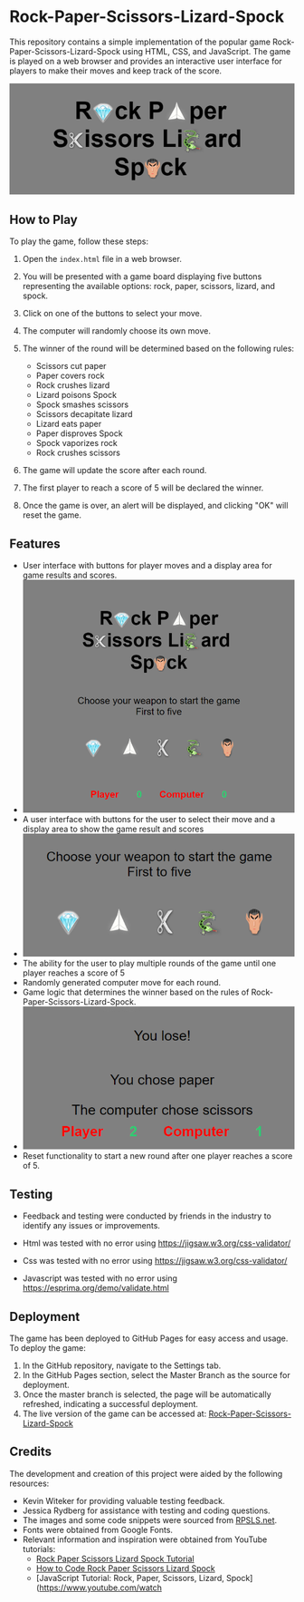 # Rock-Paper-Scissors-Lizard-Spock
This repository contains a simple implementation of the popular game Rock-Paper-Scissors-Lizard-Spock using HTML, CSS, and JavaScript. The game is played on a web browser and provides an interactive user interface for players to make their moves and keep track of the score.

![My image](assets/images/title.png)

## How to Play

To play the game, follow these steps:

1. Open the `index.html` file in a web browser.
2. You will be presented with a game board displaying five buttons representing the available options: rock, paper, scissors, lizard, and spock.
3. Click on one of the buttons to select your move.
4. The computer will randomly choose its own move.
5. The winner of the round will be determined based on the following rules:

   - Scissors cut paper
   - Paper covers rock
   - Rock crushes lizard
   - Lizard poisons Spock
   - Spock smashes scissors
   - Scissors decapitate lizard
   - Lizard eats paper
   - Paper disproves Spock
   - Spock vaporizes rock
   - Rock crushes scissors

6. The game will update the score after each round.
7. The first player to reach a score of 5 will be declared the winner.
8. Once the game is over, an alert will be displayed, and clicking "OK" will reset the game.


## Features

- User interface with buttons for player moves and a display area for game results and scores.
- ![My Image](assets/images/the-game.png)
- A user interface with buttons for the user to select their move and a display area to show the game result and scores
- ![My Image](assets/images/chose-wepon.png)
- The ability for the user to play multiple rounds of the game until one player reaches a score of 5
- Randomly generated computer move for each round.
- Game logic that determines the winner based on the rules of Rock-Paper-Scissors-Lizard-Spock.
- ![My Image](assets/images/game-info.png)
- Reset functionality to start a new round after one player reaches a score of 5.


## Testing

- Feedback and testing were conducted by friends in the industry to identify any issues or improvements.

- Html was tested with no error using https://jigsaw.w3.org/css-validator/

- Css was tested with no error using https://jigsaw.w3.org/css-validator/

- Javascript was tested with no error using https://esprima.org/demo/validate.html


## Deployment

The game has been deployed to GitHub Pages for easy access and usage. To deploy the game:

1. In the GitHub repository, navigate to the Settings tab.
2. In the GitHub Pages section, select the Master Branch as the source for deployment.
3. Once the master branch is selected, the page will be automatically refreshed, indicating a successful deployment.
4. The live version of the game can be accessed at: [Rock-Paper-Scissors-Lizard-Spock](https://smiding.github.io/Proj2/)

## Credits

The development and creation of this project were aided by the following resources:

- Kevin Witeker for providing valuable testing feedback.
- Jessica Rydberg for assistance with testing and coding questions.
- The images and some code snippets were sourced from [RPSLS.net](https://rpsls.net/#91np2).
- Fonts were obtained from Google Fonts.
- Relevant information and inspiration were obtained from YouTube tutorials:
  - [Rock Paper Scissors Lizard Spock Tutorial](https://www.youtube.com/watch?v=ec8vSKJuZTk)
  - [How to Code Rock Paper Scissors Lizard Spock](https://www.youtube.com/watch?v=GFO_txvwK_c&list=PLdfIxbkZCr0eDJVeZyHR7xKi0QhLNNsJo&index=6&t=31013s)
  - [JavaScript Tutorial: Rock, Paper, Scissors, Lizard, Spock](https://www.youtube.com/watch